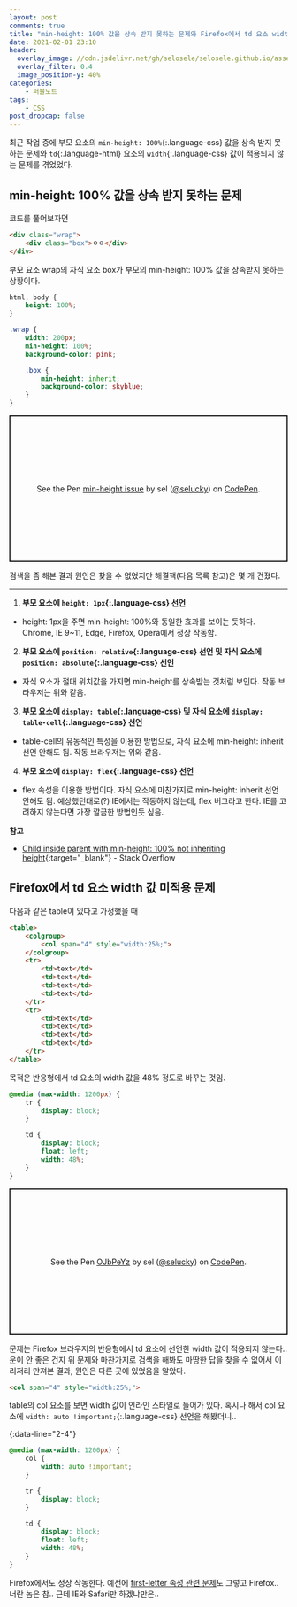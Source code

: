 ```yaml
---
layout: post
comments: true
title: "min-height: 100% 값을 상속 받지 못하는 문제와 Firefox에서 td 요소 width 값 미적용 문제"
date: 2021-02-01 23:10
header:
  overlay_image: //cdn.jsdelivr.net/gh/selosele/selosele.github.io/assets/images/thumb/css_thumb01.jpg
  overlay_filter: 0.4
  image_position-y: 40%
categories:
    - 퍼블노트
tags:
    - CSS
post_dropcap: false
---
```


최근 작업 중에 부모 요소의 ```min-height: 100%```{:.language-css} 값을 상속 받지 못하는 문제와 ```td```{:.language-html} 요소의 ```width```{:.language-css} 값이 적용되지 않는 문제를 겪었었다.

## min-height: 100% 값을 상속 받지 못하는 문제

코드를 풀어보자면

```html
<div class="wrap">
    <div class="box">ㅇㅇ</div>
</div>
```

부모 요소 wrap의 자식 요소 box가 부모의 min-height: 100% 값을 상속받지 못하는 상황이다.

```scss
html, body {
    height: 100%;
}

.wrap {
    width: 200px;
    min-height: 100%;
    background-color: pink;

    .box {
        min-height: inherit;
        background-color: skyblue;
    }
}
```

<p class="codepen" data-height="265" data-theme-id="dark" data-default-tab="css,result" data-user="selucky" data-slug-hash="ZEBYZQg" style="height: 265px; box-sizing: border-box; display: flex; align-items: center; justify-content: center; border: 2px solid; margin: 1em 0; padding: 1em;" data-pen-title="min-height issue">
  <span>See the Pen <a href="https://codepen.io/selucky/pen/ZEBYZQg">
  min-height issue</a> by sel (<a href="https://codepen.io/selucky">@selucky</a>)
  on <a href="https://codepen.io">CodePen</a>.</span>
</p>
<script async src="https://cpwebassets.codepen.io/assets/embed/ei.js"></script>

검색을 좀 해본 결과 원인은 찾을 수 없었지만 해결책(다음 목록 참고)은 몇 개 건졌다.

---

1. **부모 요소에 ```height: 1px```{:.language-css} 선언**
  - height: 1px을 주면 min-height: 100%와 동일한 효과를 보이는 듯하다. Chrome, IE 9~11, Edge, Firefox, Opera에서 정상 작동함.
2. **부모 요소에 ```position: relative```{:.language-css} 선언 및 자식 요소에 ```position: absolute```{:.language-css} 선언**
  - 자식 요소가 절대 위치값을 가지면 min-height를 상속받는 것처럼 보인다. 작동 브라우저는 위와 같음.
3. **부모 요소에 ```display: table```{:.language-css} 및 자식 요소에 ```display: table-cell```{:.language-css} 선언**
  - table-cell의 유동적인 특성을 이용한 방법으로, 자식 요소에 min-height: inherit 선언 안해도 됨. 작동 브라우저는 위와 같음.
4. **부모 요소에 ```display: flex```{:.language-css} 선언**
  - flex 속성을 이용한 방법이다. 자식 요소에 마찬가지로 min-height: inherit 선언 안해도 됨. 예상했던대로(?) IE에서는 작동하지 않는데, flex 버그라고 한다. IE를 고려하지 않는다면 가장 깔끔한 방법인듯 싶음.

**참고**

- [Child inside parent with min-height: 100% not inheriting height](https://stackoverflow.com/questions/8468066/child-inside-parent-with-min-height-100-not-inheriting-height){:target="_blank"} - Stack Overflow

## Firefox에서 td 요소 width 값 미적용 문제

다음과 같은 table이 있다고 가정했을 때

```html
<table>
    <colgroup>
        <col span="4" style="width:25%;">
    </colgroup>
    <tr>
        <td>text</td>
        <td>text</td>
        <td>text</td>
        <td>text</td>
    </tr>
    <tr>
        <td>text</td>
        <td>text</td>
        <td>text</td>
        <td>text</td>
    </tr>
</table>
```

목적은 반응형에서 td 요소의 width 값을 48% 정도로 바꾸는 것임.

```css
@media (max-width: 1200px) {
    tr {
        display: block;
    }

    td {
        display: block;
        float: left;
        width: 48%;
    }
}
```

<p class="codepen" data-height="265" data-theme-id="dark" data-default-tab="html,result" data-user="selucky" data-slug-hash="OJbPeYz" style="height: 265px; box-sizing: border-box; display: flex; align-items: center; justify-content: center; border: 2px solid; margin: 1em 0; padding: 1em;" data-pen-title="OJbPeYz">
  <span>See the Pen <a href="https://codepen.io/selucky/pen/OJbPeYz">
  OJbPeYz</a> by sel (<a href="https://codepen.io/selucky">@selucky</a>)
  on <a href="https://codepen.io">CodePen</a>.</span>
</p>
<script async src="https://cpwebassets.codepen.io/assets/embed/ei.js"></script>

문제는 Firefox 브라우저의 반응형에서 td 요소에 선언한 width 값이 적용되지 않는다.. 운이 안 좋은 건지 위 문제와 마찬가지로 검색을 해봐도 마땅한 답을 찾을 수 없어서 이리저리 만져본 결과, 원인은 다른 곳에 있었음을 알았다.

```html
<col span="4" style="width:25%;">
```

table의 col 요소를 보면 width 값이 인라인 스타일로 들어가 있다. 혹시나 해서 col 요소에 ```width: auto !important;```{:.language-css} 선언을 해봤더니..

{:data-line="2-4"}
```css
@media (max-width: 1200px) {
    col {
        width: auto !important;
    }

    tr {
        display: block;
    }

    td {
        display: block;
        float: left;
        width: 48%;
    }
}
```

Firefox에서도 정상 작동한다. 예전에 [first-letter 속성 관련 문제](/2020/02/17/first-letter/)도 그렇고 Firefox.. 너란 놈은 참.. 근데 IE와 Safari만 하겠냐만은..